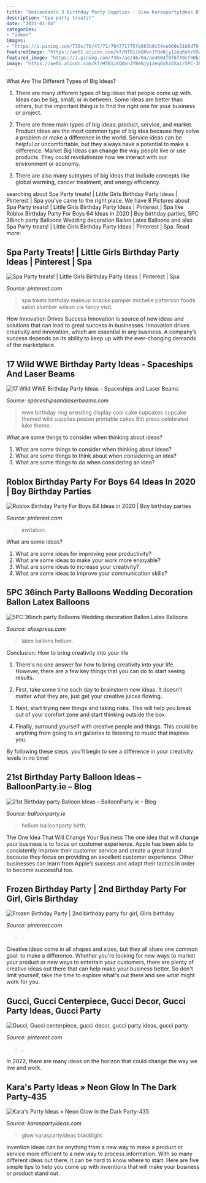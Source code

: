 ```yaml
---
title: "Descendants 3 Birthday Party Supplies : Glow Karaspartyideas Blacklight"
description: "Spa party treats!"
date: "2023-01-04"
categories:
- "ideas"
images:
- "https://i.pinimg.com/736x/70/47/71/704771775fb663b0c54ce068e31b0d79.jpg"
featuredImage: "https://ae01.alicdn.com/kf/HTB1ikQOvnJYBeNjy1zeq6yhzVXai/5PC-36inch-party-Balloons-Wedding-decoration-Ballon-Latex-Balloons-happy-birthday-Balloon-birthday-party-decorations-kids.jpg"
featured_image: "https://i.pinimg.com/736x/ae/46/04/ae4604f8f6f49cf40b35e4cd56d65b3c.jpg"
image: "https://ae01.alicdn.com/kf/HTB1ikQOvnJYBeNjy1zeq6yhzVXai/5PC-36inch-party-Balloons-Wedding-decoration-Ballon-Latex-Balloons-happy-birthday-Balloon-birthday-party-decorations-kids.jpg"
---
```



What Are The Different Types of Big Ideas?
1. There are many different types of big ideas that people come up with. Ideas can be big, small, or in between. Some ideas are better than others, but the important thing is to find the right one for your business or project.
2. There are three main types of big ideas: product, service, and market. Product ideas are the most common type of big idea because they solve a problem or make a difference in the world. Service ideas can be helpful or uncomfortable, but they always have a potential to make a difference. Market Big Ideas can change the way people live or use products. They could revolutionize how we interact with our environment or economy.

3. There are also many subtypes of big ideas that include concepts like global warming, cancer treatment, and energy efficiency.

	

		
searching about Spa Party treats! | Little Girls Birthday Party Ideas | Pinterest | Spa you've came to the right place. We have 8 Pictures about Spa Party treats! | Little Girls Birthday Party Ideas | Pinterest | Spa like Roblox Birthday Party For Boys 64 Ideas in 2020 | Boy birthday parties, 5PC 36inch party Balloons Wedding decoration Ballon Latex Balloons and also Spa Party treats! | Little Girls Birthday Party Ideas | Pinterest | Spa. Read more:
		
    
## Spa Party Treats! | Little Girls Birthday Party Ideas | Pinterest | Spa

<img loading=lazy src="https://s-media-cache-ak0.pinimg.com/736x/2f/3d/91/2f3d91cc714cef8a76e37bb9e2d847c2.jpg" onerror="this.onerror=null;this.src='https://tse4.mm.bing.net/th?id=OIP.usmNP1-n-2ko6xZl1Lsl2wHaFj&amp;pid=15.1';" alt="Spa Party treats! | Little Girls Birthday Party Ideas | Pinterest | Spa">

_Source: pinterest.com_

>spa treats birthday makeup snacks pamper michelle patterson foods salon slumber wilson via fancy visit. 

	

How Innovation Drives Success
Innovation is source of new ideas and solutions that can lead to great success in businesses. Innovation drives creativity and innovation, which are essential in any business. A company’s success depends on its ability to keep up with the ever-changing demands of the marketplace.

    
## 17 Wild WWE Birthday Party Ideas - Spaceships And Laser Beams

<img loading=lazy src="http://spaceshipsandlaserbeams.com/wp-content/uploads/2016/10/3-WWE-Wrestling-Ring-Cupcake-Display-660x495.jpg" onerror="this.onerror=null;this.src='https://tse3.mm.bing.net/th?id=OIP.b1O8iqasJCjt6FSIF-pU-QHaFj&amp;pid=15.1';" alt="17 Wild WWE Birthday Party Ideas - Spaceships and Laser Beams">

_Source: spaceshipsandlaserbeams.com_

>wwe birthday ring wrestling display cool cake cupcakes cupcake themed wild supplies poston printable cakes 8th press celebrated luke theme. 

	

What are some things to consider when thinking about ideas?
1. What are some things to consider when thinking about ideas?
2. What are some things to think about when considering an idea?
3. What are some things to do when considering an idea?

    
## Roblox Birthday Party For Boys 64 Ideas In 2020 | Boy Birthday Parties

<img loading=lazy src="https://i.pinimg.com/736x/ae/46/04/ae4604f8f6f49cf40b35e4cd56d65b3c.jpg" onerror="this.onerror=null;this.src='https://tse2.mm.bing.net/th?id=OIP.h6Nyec0VFoxhOEAzSN7oewAAAA&amp;pid=15.1';" alt="Roblox Birthday Party For Boys 64 Ideas in 2020 | Boy birthday parties">

_Source: pinterest.com_

>invitation. 

	

What are some ideas?
1. What are some ideas for improving your productivity?
2. What are some ideas to make your work more enjoyable?
3. What are some ideas to increase your creativity?
4. What are some ideas to improve your communication skills?

    
## 5PC 36inch Party Balloons Wedding Decoration Ballon Latex Balloons

<img loading=lazy src="https://ae01.alicdn.com/kf/HTB1ikQOvnJYBeNjy1zeq6yhzVXai/5PC-36inch-party-Balloons-Wedding-decoration-Ballon-Latex-Balloons-happy-birthday-Balloon-birthday-party-decorations-kids.jpg" onerror="this.onerror=null;this.src='https://tse1.mm.bing.net/th?id=OIP.BG4Q32rNlWvjEd6LbTcYDgHaHa&amp;pid=15.1';" alt="5PC 36inch party Balloons Wedding decoration Ballon Latex Balloons">

_Source: aliexpress.com_

>latex ballons helium. 

	

Conclusion: How to bring creativity into your life
1. There's no one answer for how to bring creativity into your life. However, there are a few key things that you can do to start seeing results.
2. First, take some time each day to brainstorm new ideas. It doesn't matter what they are, just get your creative juices flowing.

3. Next, start trying new things and taking risks. This will help you break out of your comfort zone and start thinking outside the box.

4. Finally, surround yourself with creative people and things. This could be anything from going to art galleries to listening to music that inspires you.

By following these steps, you'll begin to see a difference in your creativity levels in no time!

    
## 21st Birthday Party Balloon Ideas – BalloonParty.ie – Blog

<img loading=lazy src="https://www.balloonparty.ie/blog/wp-content/uploads/2015/03/21st-blog.jpg" onerror="this.onerror=null;this.src='https://tse1.mm.bing.net/th?id=OIP.uyq6wJUyGsz6YJE8NXEOvwHaJ4&amp;pid=15.1';" alt="21st Birthday party Balloon Ideas – BalloonParty.ie – Blog">

_Source: balloonparty.ie_

>helium balloonparty birth. 

	

The One Idea That Will Change Your Business
The one idea that will change your business is to focus on customer experience. Apple has been able to consistently improve their customer service and create a great brand because they focus on providing an excellent customer experience. Other businesses can learn from Apple’s success and adapt their tactics in order to become successful too.

    
## Frozen Birthday Party | 2nd Birthday Party For Girl, Girls Birthday

<img loading=lazy src="https://i.pinimg.com/736x/70/47/71/704771775fb663b0c54ce068e31b0d79.jpg" onerror="this.onerror=null;this.src='https://tse3.mm.bing.net/th?id=OIP.mouMeu2IEoFeHLfJ-g8QogHaJ3&amp;pid=15.1';" alt="Frozen Birthday Party | 2nd birthday party for girl, Girls birthday">

_Source: pinterest.com_

>. 

	

Creative ideas come in all shapes and sizes, but they all share one common goal: to make a difference. Whether you're looking for new ways to market your product or new ways to entertain your customers, there are plenty of creative ideas out there that can help make your business better. So don't limit yourself, take the time to explore what's out there and see what might work for you.

    
## Gucci, Gucci Centerpiece, Gucci Decor, Gucci Party Ideas, Gucci Party

<img loading=lazy src="https://i.pinimg.com/736x/bd/db/ef/bddbef4003334404ca7dcda8420ae449.jpg" onerror="this.onerror=null;this.src='https://tse4.mm.bing.net/th?id=OIP.BhvzwOVhqi8PFo6TieetrgHaJ4&amp;pid=15.1';" alt="Gucci, Gucci centerpiece, gucci decor, gucci party ideas, gucci party">

_Source: pinterest.com_

>. 

	

In 2022, there are many ideas on the horizon that could change the way we live and work.

    
## Kara&#039;s Party Ideas » Neon Glow In The Dark Party-435

<img loading=lazy src="https://karaspartyideas.com/wp-content/uploads/2013/01/Neon-Glow-in-the-Dark-Party-435.jpg" onerror="this.onerror=null;this.src='https://tse4.mm.bing.net/th?id=OIP.Ry6RtQ7OMp39irQ3kAYx6AHaLJ&amp;pid=15.1';" alt="Kara&#039;s Party Ideas » Neon Glow in the Dark Party-435">

_Source: karaspartyideas.com_

>glow karaspartyideas blacklight. 

	

Invention ideas can be anything from a new way to make a product or service more efficient to a new way to process information. With so many different ideas out there, it can be hard to know where to start. Here are five simple tips to help you come up with inventions that will make your business or product stand out.

